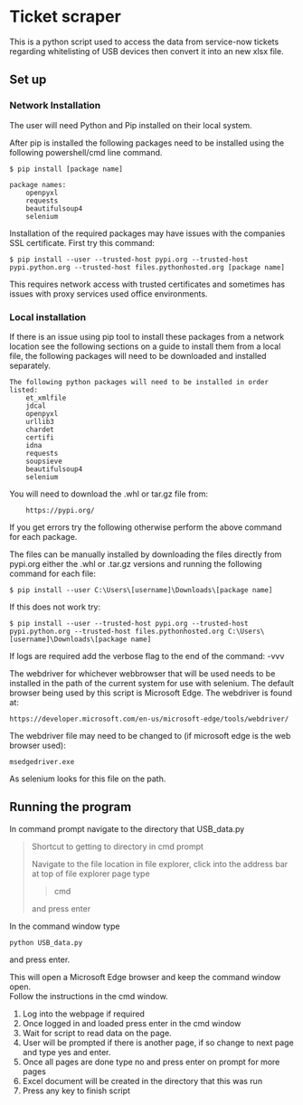 # Ticket scraper
This is a python script used to access the data from service-now tickets regarding 
whitelisting of USB devices then convert it into an new xlsx file.

## Set up

### Network Installation

The user will need Python and Pip installed on their local system.

After pip is installed the following packages need to be installed using the following
powershell/cmd line command.
    
    $ pip install [package name]

    package names:
        openpyxl
        requests
        beautifulsoup4
        selenium
 
Installation of the required packages may have issues with the companies SSL certificate. 
First try this command:

    $ pip install --user --trusted-host pypi.org --trusted-host pypi.python.org --trusted-host files.pythonhosted.org [package name] 
        
This requires network access with trusted certificates and sometimes has issues with proxy 
services used office environments.

### Local installation
If there is an issue using pip tool to install these packages from a network location 
see the following sections on a guide to install them from a local file, the following 
packages will need to be downloaded and installed separately.
    
    The following python packages will need to be installed in order listed:
        et_xmlfile
        jdcal
        openpyxl
        urllib3
        chardet
        certifi
        idna
        requests
        soupsieve
        beautifulsoup4
        selenium
        
You will need to download the .whl or tar.gz file from:
        
        https://pypi.org/

If you get errors try the following otherwise perform the above command for each package. 

The files can be manually installed by downloading the files directly from pypi.org either the .whl or .tar.gz versions and running the following command for each file: 

    $ pip install --user C:\Users\[username]\Downloads\[package name]

If this does not work try:

    $ pip install --user --trusted-host pypi.org --trusted-host pypi.python.org --trusted-host files.pythonhosted.org C:\Users\[username]\Downloads\[package name]

If logs are required add the verbose flag to the end of the command: -vvv

The webdriver for whichever webbrowser that will be used needs to be installed in the path of the current system for use with selenium. 
The default browser being used by this script is Microsoft Edge. The webdriver is found at:

    https://developer.microsoft.com/en-us/microsoft-edge/tools/webdriver/
    
The webdriver file may need to be changed to (if microsoft edge is the web browser used):

    msedgedriver.exe

As selenium looks for this file on the path.

## Running the program
In command prompt navigate to the directory that USB_data.py

> Shortcut to getting to directory in cmd prompt
> 
> Navigate to the file location in file explorer, click into the address bar at top of file explorer page
> type 
>
>> cmd
>
> and press enter

In the command window type

    python USB_data.py
 
and press enter.

This will open a Microsoft Edge browser and keep the command window open.  
Follow the instructions in the cmd window.
    
1. Log into the webpage if required
2. Once logged in and loaded press enter in the cmd window
3. Wait for script to read data on the page.
4. User will be prompted if there is another page, if so change to next page and type yes and enter.
5. Once all pages are done type no and press enter on prompt for more pages
6. Excel document will be created in the directory that this was run
7. Press any key to finish script

